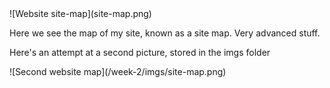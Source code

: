 <html>
<head>
  <title>Reflecting on Design</title>
</head>
<body>
  ![Website site-map](site-map.png)
  <p> Here we see the map of my site, known as a site map. Very advanced stuff. </p>
  <p> Here's an attempt at a second picture, stored in the imgs folder</p>
  ![Second website map](/week-2/imgs/site-map.png)
</body>
</html>